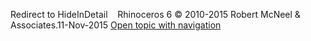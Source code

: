 ---
---

Redirect to HideInDetail&#160;
&#160;
Rhinoceros 6 © 2010-2015 Robert McNeel &amp; Associates.11-Nov-2015
 [Open topic with navigation](hideindetail.html) 

